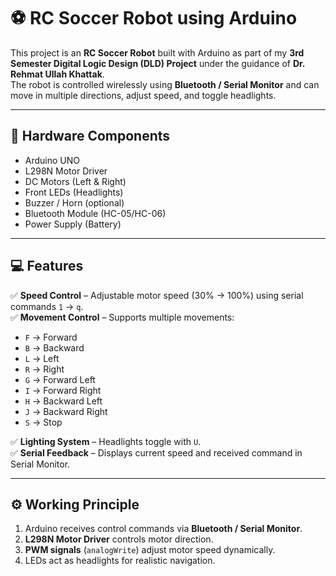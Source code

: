 # ⚽ RC Soccer Robot using Arduino

This project is an **RC Soccer Robot** built with Arduino as part of my **3rd Semester Digital Logic Design (DLD) Project** under the guidance of **Dr. Rehmat Ullah Khattak**.  
The robot is controlled wirelessly using **Bluetooth / Serial Monitor** and can move in multiple directions, adjust speed, and toggle headlights.

---

## 🔧 Hardware Components
- Arduino UNO  
- L298N Motor Driver  
- DC Motors (Left & Right)  
- Front LEDs (Headlights)  
- Buzzer / Horn (optional)  
- Bluetooth Module (HC-05/HC-06)  
- Power Supply (Battery)

---

## 💻 Features
✅ **Speed Control** – Adjustable motor speed (30% → 100%) using serial commands `1` → `q`.  
✅ **Movement Control** – Supports multiple movements:
- `F` → Forward  
- `B` → Backward  
- `L` → Left  
- `R` → Right  
- `G` → Forward Left  
- `I` → Forward Right  
- `H` → Backward Left  
- `J` → Backward Right  
- `S` → Stop  

✅ **Lighting System** – Headlights toggle with `U`.  
✅ **Serial Feedback** – Displays current speed and received command in Serial Monitor.  

---

## ⚙️ Working Principle
1. Arduino receives control commands via **Bluetooth / Serial Monitor**.  
2. **L298N Motor Driver** controls motor direction.  
3. **PWM signals** (`analogWrite`) adjust motor speed dynamically.  
4. LEDs act as headlights for realistic navigation.  

